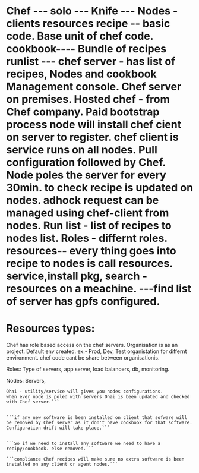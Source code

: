 Chef ---
solo ---
Knife ---
Nodes - clients
resources
recipe -- basic code. Base unit of chef code.
cookbook---- Bundle of recipes
runlist --- 
chef server - has list of recipes, Nodes and cookbook
Management console. 
Chef server on premises.
Hosted chef - from Chef company. Paid
bootstrap process node will install chef cient on server to register. 
chef client is service runs on all nodes. 
Pull configuration followed by Chef.
Node poles the server for every 30min. to check recipe is updated on nodes.
adhock request can be managed using chef-client from nodes.
Run list - list of recipes to nodes list.
Roles - differnt roles.
resources-- every thing goes into recipe to nodes is call resources. service,install pkg, 
search - resources on a meachine. ---find list of server has gpfs configured.
====================================
Resources types:
======================================
Chef has role based access on the chef servers.
Organisation is as an project.
Default env created.
ex:- Prod, Dev, Test organistation for differnt environment. 
chef code cant be share between organisationis.

Roles: 
Type of servers, app server, load balancers, db, monitoring.

Nodes:
Servers,

```each node belongs to one organistation and one environment.
Ohai - utility/service will gives you nodes configurations.
when ever node is poled with servers Ohai is been updated and checked with Chef server.```


```if any new software is been installed on client that sofware will be removed by Chef server as it don't have cookbook for that software. Configuration drift will take place.```


```So if we need to install any software we need to have a recipy/cookbook. else removed.```

```compliance Chef recipes will make sure no extra software is been installed on any client or agent nodes.```

